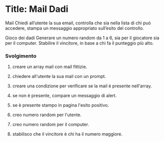 Title: Mail Dadi
===
Mail
Chiedi all’utente la sua email,
controlla che sia nella lista di chi può accedere,
stampa un messaggio appropriato sull’esito del controllo.

Gioco dei dadi
Generare un numero random da 1 a 6, sia per il giocatore sia per il computer.
Stabilire il vincitore, in base a chi fa il punteggio più alto.


### Svolgimento
1. creare un array mail con mail fittizie.
2. chiedere all'utente la sua mail con un prompt.
3. creare una condizione per verificare se la mail è presente nell'array.
4. se non è presente, compare un messaggio di alert.
5. se è presente stampo in pagina l'esito positivo.

6. creo numero random per l'utente.
7. creo numero random per il computer.
8. stabilisco che il vincitore è chi ha il numero maggiore.